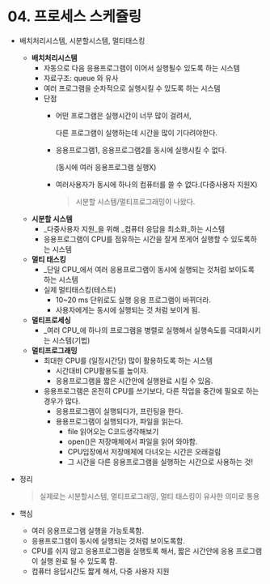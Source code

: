 # 04. 프로세스 스케쥴링

* 배치처리시스템, 시분할시스템, 멀티태스킹
  * **배치처리시스템**
    * 자동으로 다음 응용프로그램이 이어서 실행될수 있도록 하는 시스템
    * 자료구조: queue 와 유사
    * 여러 프로그램을 순차적으로 실행시킬 수 있도록 하는 시스템
    * 단점
      * 어떤 프로그램은 실행시간이 너무 많이 걸려서,  

        다른 프로그램이 실행하는데 시간을 많이 기다려야한다.

      * 응용프로그램1, 응용프로그램2를 동시에 실행시킬 수 없다.  

        \(동시에 여러 응용프로그램 실행X\)

      * 여러사용자가 동시에 하나의 컴퓨터를 쓸 수 없다.\(다중사용자 지원X\)

        > 시분할 시스템/멀티프로그래밍이 나왔다.
  * **시분할 시스템**
    * _다중사용자 지원_을 위해 _컴퓨터 응답을 최소화_하는 시스템
    * 응용프로그램이 CPU를 점유하는 시간을 잘게 쪼게어 실행할 수 있도록하는 시스템
  * **멀티 태스킹**
    * _단일 CPU_에서 여러 응용프로그램이 동시에 실행되는 것처럼 보이도록 하는 시스템 
    * 실제 멀티태스킹\(테스트\)
      * 10~20 ms 단위로도 실행 응용 프로그램이 바뀌더라.
      * 사용자에게는 동시에 실행되는 것 처럼 보이게 됨.
  * **멀티프로세싱**
    * _여러 CPU_에 하나의 프로그램을 병렬로 실행해서 실행속도를 극대화시키는 시스템\(기법\)
  * **멀티프로그래밍**
    * 최대한 CPU를 \(일정시간당\) 많이 활용하도록 하는 시스템
      * 시간대비 CPU활용도를 높이자.
      * 응용프로그램을 짧은 시간안에 실행완료 시킬 수 있음.
    * 응용프로그램은 온전히 CPU를 쓰기보다, 다른 작업을 중간에 필요로 하는 경우가 많다.
      * 응용프로그램이 실행되다가, 프린팅을 한다.
      * 용용프로그램이 실행되다가, 파일을 읽는다.
        * file 읽어오는 C코드생각해보기
        * open\(\)은 저장매체에서 파일을 읽어 와야함. 
        * CPU입장에서 저장매체에 다녀오는 시간은 오래걸림
        * 그 시간을 다른 응용프로그램을 실행하는 시간으로 사용하는 것!
* 정리

  > 실제로는 시분할시스템, 멀티프로그래밍, 멀티 태스킹이 유사한 의미로 통용

* 핵심
  * 여러 응용프로그램 실행을 가능토록함.
  * 응용프로그램이 동시에 실행되는 것처럼 보이도록함.
  * CPU를 쉬지 않고 응용프로그램을 실행토록 해서, 짧은 시간안에 응용 프로그램이 실행 완료 될 수 있도록 함.
  * 컴퓨터 응답시간도 짧게 해서, 다중 사용자 지원

